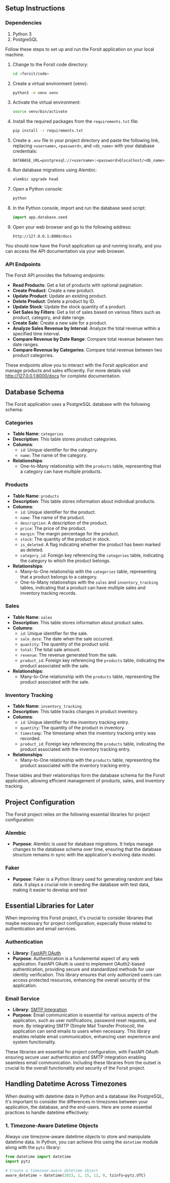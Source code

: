 ## Setup Instructions

### Dependencies
1. Python 3
2. PostgreSQL


Follow these steps to set up and run the Forsit application on your local machine.

1. Change to the Forsit code directory:

    ```bash
    cd <forsit/code>
    ```

2. Create a virtual environment (venv):

    ```bash
    python3 -m venv venv
    ```

3. Activate the virtual environment:

    ```bash
    source venv/bin/activate
    ```

4. Install the required packages from the `requirements.txt` file:

    ```bash
    pip install -r requirements.txt
    ```

5. Create a `.env` file in your project directory and paste the following link, replacing `<username>`, `<password>`, and `<db_name>` with your database credentials:

    ```
    DATABASE_URL=postgresql://<username>:<password>@localhost/<db_name>
    ```

6. Run database migrations using Alembic:

    ```bash
    alembic upgrade head
    ```

7. Open a Python console:

    ```bash
    python
    ```

8. In the Python console, import and run the database seed script:

    ```python
    import app.database.seed
    ```

9. Open your web browser and go to the following address:

    ```
    http://127.0.0.1:8000/docs
    ```

You should now have the Forsit application up and running locally, and you can access the API documentation via your web browser.

### API Endpoints

The Forsit API provides the following endpoints:

- **Read Products**: Get a list of products with optional pagination.
- **Create Product**: Create a new product.
- **Update Product**: Update an existing product.
- **Delete Product**: Delete a product by ID.
- **Update Stock**: Update the stock quantity of a product.
- **Get Sales by Filters**: Get a list of sales based on various filters such as product, category, and date range.
- **Create Sale**: Create a new sale for a product.
- **Analyze Sales Revenue by Interval**: Analyze the total revenue within a specified time interval.
- **Compare Revenue by Date Range**: Compare total revenue between two date ranges.
- **Compare Revenue by Categories**: Compare total revenue between two product categories.

These endpoints allow you to interact with the Forsit application and manage products and sales efficiently. For more details visit http://127.0.0.1:8000/docs for complete documentation.

## Database Schema

The Forsit application uses a PostgreSQL database with the following schema:

### Categories

- **Table Name**: `categories`
- **Description**: This table stores product categories.
- **Columns**:
  - `id`: Unique identifier for the category.
  - `name`: The name of the category.
- **Relationships**:
  - One-to-Many relationship with the `products` table, representing that a category can have multiple products.

### Products

- **Table Name**: `products`
- **Description**: This table stores information about individual products.
- **Columns**:
  - `id`: Unique identifier for the product.
  - `name`: The name of the product.
  - `description`: A description of the product.
  - `price`: The price of the product.
  - `margin`: The margin percentage for the product.
  - `stock`: The quantity of the product in stock.
  - `is_deleted`: A flag indicating whether the product has been marked as deleted.
  - `category_id`: Foreign key referencing the `categories` table, indicating the category to which the product belongs.
- **Relationships**:
  - Many-to-One relationship with the `categories` table, representing that a product belongs to a category.
  - One-to-Many relationships with the `sales` and `inventory_tracking` tables, indicating that a product can have multiple sales and inventory tracking records.

### Sales

- **Table Name**: `sales`
- **Description**: This table stores information about product sales.
- **Columns**:
  - `id`: Unique identifier for the sale.
  - `sale_date`: The date when the sale occurred.
  - `quantity`: The quantity of the product sold.
  - `total`: The total sale amount.
  - `revenue`: The revenue generated from the sale.
  - `product_id`: Foreign key referencing the `products` table, indicating the product associated with the sale.
- **Relationships**:
  - Many-to-One relationship with the `products` table, representing the product associated with the sale.

### Inventory Tracking

- **Table Name**: `inventory_tracking`
- **Description**: This table tracks changes in product inventory.
- **Columns**:
  - `id`: Unique identifier for the inventory tracking entry.
  - `quantity`: The quantity of the product in inventory.
  - `timestamp`: The timestamp when the inventory tracking entry was recorded.
  - `product_id`: Foreign key referencing the `products` table, indicating the product associated with the inventory tracking entry.
- **Relationships**:
  - Many-to-One relationship with the `products` table, representing the product associated with the inventory tracking entry.

These tables and their relationships form the database schema for the Forsit application, allowing efficient management of products, sales, and inventory tracking.

## Project Configuration

The Forsit project relies on the following essential libraries for project configuration:

### Alembic

- **Purpose**: Alembic is used for database migrations. It helps manage changes to the database schema over time, ensuring that the database structure remains in sync with the application's evolving data model.

### Faker

- **Purpose**: Faker is a Python library used for generating random and fake data. It plays a crucial role in seeding the database with test data, making it easier to develop and test

## Essential Libraries for Later

When improving this Forsit project, it's crucial to consider libraries that maybe necessary for project configuration, especially those related to authentication and email services.

### Authentication

- **Library**: [FastAPI OAuth](https://fastapi.tiangolo.com/tutorial/security/oauth2-jwt/)
- **Purpose**: Authentication is a fundamental aspect of any web application. FastAPI OAuth is used to implement OAuth2-based authentication, providing secure and standardized methods for user identity verification. This library ensures that only authorized users can access protected resources, enhancing the overall security of the application.

### Email Service

- **Library**: [SMTP Integration](https://docs.python.org/3/library/smtplib.html)
- **Purpose**: Email communication is essential for various aspects of the application, such as user notifications, password reset requests, and more. By integrating SMTP (Simple Mail Transfer Protocol), the application can send emails to users when necessary. This library enables reliable email communication, enhancing user experience and system functionality.

These libraries are essential for project configuration, with FastAPI OAuth ensuring secure user authentication and SMTP integration enabling seamless email communication. Including these libraries from the outset is crucial to the overall functionality and security of the Forsit project.

## Handling Datetime Across Timezones

When dealing with datetime data in Python and a database like PostgreSQL, it's important to consider the differences in timezones between your application, the database, and the end-users. Here are some essential practices to handle datetime effectively:

### 1. Timezone-Aware Datetime Objects

Always use timezone-aware datetime objects to store and manipulate datetime data. In Python, you can achieve this using the `datetime` module along with the `pytz` library:

```python
from datetime import datetime
import pytz

# Create a timezone-aware datetime object
aware_datetime = datetime(2023, 1, 15, 12, 0, tzinfo=pytz.UTC)
